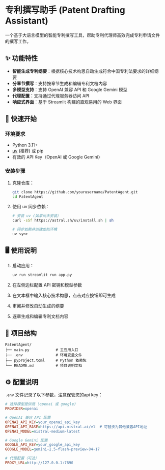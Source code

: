 # 专利撰写助手 (Patent Drafting Assistant)

一个基于大语言模型的智能专利撰写工具，帮助专利代理师高效完成专利申请文件的撰写工作。

## ✨ 功能特性

- **智能生成专利纲要**：根据核心技术构思自动生成符合中国专利法要求的详细纲要
- **分章节撰写**：支持按章节生成和编辑专利文档内容
- **多模型支持**：支持 OpenAI 兼容 API 和 Google Gemini 模型
- **代理配置**：支持通过代理服务器访问 API
- **响应式界面**：基于 Streamlit 构建的直观易用的 Web 界面

## 🚀 快速开始

### 环境要求

- Python 3.11+
- [uv](https://github.com/astral-sh/uv) (推荐) 或 pip
- 有效的 API Key（OpenAI 或 Google Gemini）

### 安装步骤

1. 克隆仓库：
   ```bash
   git clone https://github.com/yourusername/PatentAgent.git
   cd PatentAgent
   ```

2. 使用 uv 同步依赖：
   ```bash
   # 安装 uv (如果尚未安装)
   curl -sSf https://astral.sh/uv/install.sh | sh
   
   # 同步依赖并创建虚拟环境
   uv sync
   ```



## 🖥️ 使用说明

1. 启动应用：
   ```bash
   uv run streamlit run app.py
   ```

2. 在左侧边栏配置 API 密钥和模型参数
3. 在文本框中输入核心技术构思，点击对应按钮即可生成
4. 审阅并修改自动生成的纲要
5. 逐章生成和编辑专利文档内容

## 📂 项目结构

```
PatentAgent/
├── main.py            # 主应用入口
├── .env               # 环境变量文件
├── pyproject.toml     # Python 依赖包
└── README.md          # 项目说明文档
```
## ⚙️ 配置说明

`.env` 文件记录了以下参数，注意保管您的api key：

```ini
# 选择模型提供商 (openai 或 google)
PROVIDER=openai

# OpenAI 兼容 API 配置
OPENAI_API_KEY=your_openai_api_key
OPENAI_API_BASE=https://api.mistral.ai/v1  # 可替换为其他兼容API地址
OPENAI_MODEL=mistral-medium-latest

# Google Gemini 配置
GOOGLE_API_KEY=your_google_api_key
GOOGLE_MODEL=gemini-2.5-flash-preview-04-17

# 代理配置（可选）
PROXY_URL=http://127.0.0.1:7890
```

